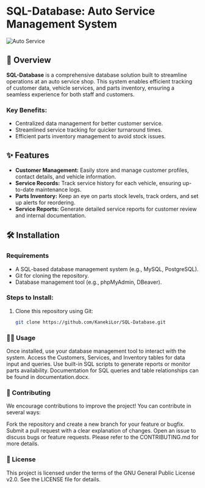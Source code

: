 # SQL-Database: Auto Service Management System

![Auto Service](https://st2.depositphotos.com/1051996/9550/v/450/depositphotos_95505940-stock-illustration-auto-company-logo-vector-design.jpg)

## 🚗 Overview
**SQL-Database** is a comprehensive database solution built to streamline operations at an auto service shop. This system enables efficient tracking of customer data, vehicle services, and parts inventory, ensuring a seamless experience for both staff and customers.

### Key Benefits:
- Centralized data management for better customer service.
- Streamlined service tracking for quicker turnaround times.
- Efficient parts inventory management to avoid stock issues.

## ✨ Features
- **Customer Management:** Easily store and manage customer profiles, contact details, and vehicle information.
- **Service Records:** Track service history for each vehicle, ensuring up-to-date maintenance logs.
- **Parts Inventory:** Keep an eye on parts stock levels, track orders, and set up alerts for reordering.
- **Service Reports:** Generate detailed service reports for customer review and internal documentation.

## 🛠️ Installation

### Requirements
- A SQL-based database management system (e.g., MySQL, PostgreSQL).
- Git for cloning the repository.
- Database management tool (e.g., phpMyAdmin, DBeaver).

### Steps to Install:
1. Clone this repository using Git:
   ```bash
   git clone https://github.com/KanekiLor/SQL-Database.git
### 🧑‍💻 Usage
Once installed, use your database management tool to interact with the system.
Access the Customers, Services, and Inventory tables for data input and queries.
Use built-in SQL scripts to generate reports or monitor parts availability.
Documentation for SQL queries and table relationships can be found in documentation.docx.

### 🤝 Contributing
We encourage contributions to improve the project! You can contribute in several ways:

Fork the repository and create a new branch for your feature or bugfix.
Submit a pull request with a clear explanation of changes.
Open an issue to discuss bugs or feature requests.
Please refer to the CONTRIBUTING.md for more details.

### 📝 License
This project is licensed under the terms of the GNU General Public License v2.0. See the LICENSE file for details.

